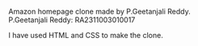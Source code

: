 Amazon homepage clone made by P.Geetanjali Reddy.\
P.Geetanjali Reddy: RA2311003010017

I have used HTML and CSS to make the clone.
